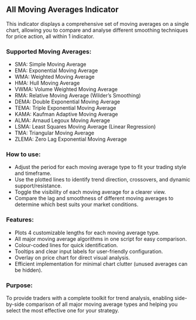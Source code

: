 ## All Moving Averages Indicator
This indicator displays a comprehensive set of moving averages on a single chart, allowing you to compare and analyse different smoothing techniques for price action, all within 1 indicator.  
  
### Supported Moving Averages:
-   SMA: Simple Moving Average  
-   EMA: Exponential Moving Average  
-   WMA: Weighted Moving Average  
-   HMA: Hull Moving Average  
-   VWMA: Volume Weighted Moving Average  
-   RMA: Relative Moving Average (Wilder’s Smoothing)  
-   DEMA: Double Exponential Moving Average  
-   TEMA: Triple Exponential Moving Average  
-   KAMA: Kaufman Adaptive Moving Average  
-   ALMA: Arnaud Legoux Moving Average  
-   LSMA: Least Squares Moving Average (Linear Regression)  
-   TMA: Triangular Moving Average  
-   ZLEMA: Zero Lag Exponential Moving Average  
  
### How to use:
-   Adjust the period for each moving average type to fit your trading style and timeframe.  
-   Use the plotted lines to identify trend direction, crossovers, and dynamic support/resistance.  
-   Toggle the visibility of each moving average for a clearer view.  
-   Compare the lag and smoothness of different moving averages to determine which best suits your market conditions.  

### Features:
-   Plots 4 customizable lengths for each moving average type.
-   All major moving average algorithms in one script for easy comparison.
-   Colour-coded lines for quick identification.
-   Tooltips and clear input labels for user-friendly configuration.  
-   Overlay on price chart for direct visual analysis.  
-   Efficient implementation for minimal chart clutter (unused averages can be hidden).  

### Purpose:
To provide traders with a complete toolkit for trend analysis, enabling side-by-side comparison of all major moving average types and helping you select the most effective one for your strategy.
